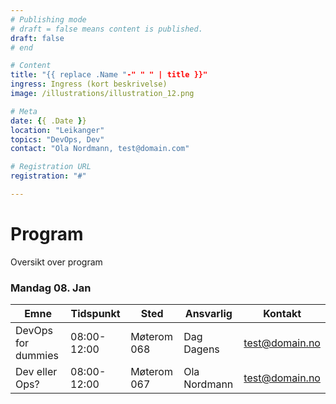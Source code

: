 ```yaml
---
# Publishing mode
# draft = false means content is published. 
draft: false
# end

# Content
title: "{{ replace .Name "-" " " | title }}"
ingress: Ingress (kort beskrivelse)
image: /illustrations/illustration_12.png

# Meta
date: {{ .Date }}
location: "Leikanger"
topics: "DevOps, Dev"
contact: "Ola Nordmann, test@domain.com"

# Registration URL
registration: "#"

---
```


# Program
Oversikt over program

### Mandag 08. Jan

| Emne   | Tidspunkt   | Sted        | Ansvarlig    | Kontakt        |
|-------------|--------|-------------|--------------|----------------|
| DevOps for dummies | 08:00-12:00 | Møterom 068 | Dag Dagens   | test@domain.no |
| Dev eller Ops? | 08:00-12:00    | Møterom 067 | Ola Nordmann | test@domain.no |
